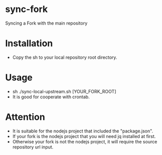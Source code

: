 

# sync-fork
Syncing a Fork with the main repository

# Installation
* Copy the sh to your local repository root directory.

# Usage
* sh ./sync-local-upstream.sh [YOUR_FORK_ROOT]
* It is good for cooperate with crontab.

# Attention
* It is suitable for the nodejs project that included the "package.json".
* If your fork is the nodejs project that you will need jq installed at first.
* Otherwise your fork is not the nodejs project, it will require the source repository url input.

